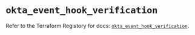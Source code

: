 # `okta_event_hook_verification`

Refer to the Terraform Registory for docs: [`okta_event_hook_verification`](https://registry.terraform.io/providers/okta/okta/3.46.0/docs/resources/event_hook_verification).
